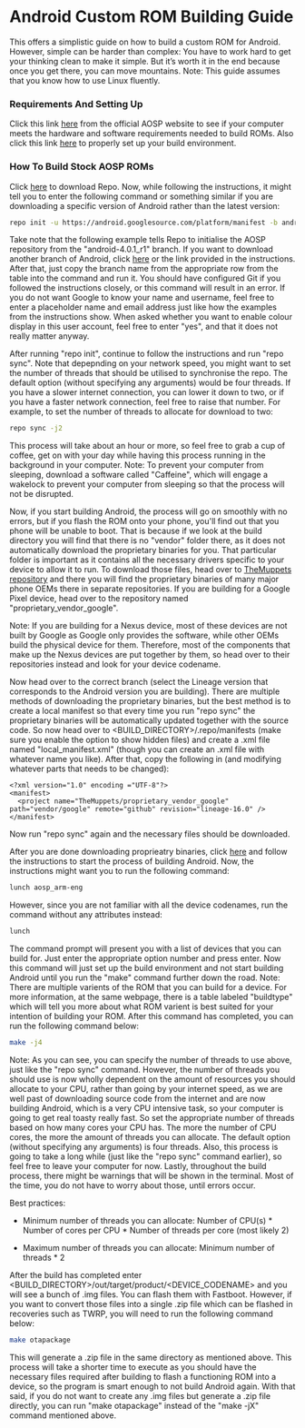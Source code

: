 # Android Custom ROM Building Guide
This offers a simplistic guide on how to build a custom ROM for Android. However, simple can be harder than complex: You have to work hard to get your thinking clean to make it simple. But it’s worth it in the end because once you get there, you can move mountains.
Note: This guide assumes that you know how to use Linux fluently.

### Requirements And Setting Up
Click this link [here](https://source.android.com/setup/build/requirements) from the official AOSP website to see if your computer meets the hardware and software requirements needed to build ROMs. Also click this link [here](https://source.android.com/setup/build/initializing) to properly set up your build environment.

### How To Build Stock AOSP ROMs
Click [here](https://source.android.com/setup/build/downloading) to download Repo. Now, while following the instructions, it might tell you to enter the following command or something similar if you are downloading a specific version of Android rather than the latest version:

```sh
repo init -u https://android.googlesource.com/platform/manifest -b android-4.0.1_r1
```

Take note that the following example tells Repo to initialise the AOSP repository from the "android-4.0.1_r1" branch. If you want to download another branch of Android, click [here](https://source.android.com/setup/start/build-numbers#source-code-tags-and-builds) or the link provided in the instructions. After that, just copy the branch name from the appropriate row from the table into the command and run it. You should have configured Git if you followed the instructions closely, or this command will result in an error. If you do not want Google to know your name and username, feel free to enter a placeholder name and email address just like how the examples from the instructions show. When asked whether you want to enable colour display in this user account, feel free to enter "yes", and that it does not really matter anyway.

After running "repo init", continue to follow the instructions and run "repo sync". Note that depepnding on your network speed, you might want to set the number of threads that should be utilised to synchronise the repo. The default option (without specifying any arguments) would be four threads. If you have a slower internet connection, you can lower it down to two, or if you have a faster network connection, feel free to raise that number. For example, to set the number of threads to allocate for download to two:

```sh
repo sync -j2
```

This process will take about an hour or more, so feel free to grab a cup of coffee, get on with your day while having this process running in the background in your computer.
Note: To prevent your computer from sleeping, download a software called "Caffeine", which will engage a wakelock to prevent your computer from sleeping so that the process will not be disrupted.

Now, if you start building Android, the process will go on smoothly with no errors, but if you flash the ROM onto your phone, you'll find out that you phone will be unable to boot. That is because if we look at the build directory you will find that there is no "vendor" folder there, as it does not automatically download the proprietary binaries for you. That particular folder is important as it contains all the necessary drivers specific to your device to allow it to run. To download those files, head over to [TheMuppets repository](https://github.com/TheMuppets) and there you will find the proprietary binaries of many major phone OEMs there in separate repositories. If you are building for a Google Pixel device, head over to the repository named "proprietary_vendor_google".

Note: If you are building for a Nexus device, most of these devices are not built by Google as Google only provides the software, while other OEMs build the physical device for them. Therefore, most of the components that make up the Nexus devices are put together by them, so head over to their repositories instead and look for your device codename.

Now head over to the correct branch (select the Lineage version that corresponds to the Android version you are building). There are multiple methods of downloading the proprietary binaries, but the best method is to create a local manifest so that every time you run "repo sync" the proprietary binaries will be automatically updated together with the source code. So now head over to <BUILD_DIRECTORY>/.repo/manifests (make sure you enable the option to show hidden files) and create a .xml file named "local_manifest.xml" (though you can create an .xml file with whatever name you like). After that, copy the following in (and modifying whatever parts that needs to be changed):

```
<?xml version="1.0" encoding ="UTF-8"?>
<manifest>
  <project name="TheMuppets/proprietary_vendor_google" path="vendor/google" remote="github" revision="lineage-16.0" />
</manifest>
```

Now run "repo sync" again and the necessary files should be downloaded.

After you are done downloading proprieatry binaries, click [here](https://source.android.com/setup/build/building) and follow the instructions to start the process of building Android. Now, the instructions might want you to run the following command:

```sh
lunch aosp_arm-eng
```

However, since you are not familiar with all the device codenames, run the command without any attributes instead:

```sh
lunch
```

The command prompt will present you with a list of devices that you can build for. Just enter the appropriate option number and press enter. Now this command will just set up the build environment and not start building Android until you run the "make" command further down the road.
Note: There are multiple varients of the ROM that you can build for a device. For more information, at the same webpage, there is a table labeled "buildtype" which will tell you more about what ROM varient is best suited for your intention of building your ROM.
After this command has completed, you can run the following command below:

```sh
make -j4
```

Note: As you can see, you can specify the number of threads to use above, just like the "repo sync" command. However, the number of threads you should use is now wholly dependent on the amount of resources you should allocate to your CPU, rather than going by your internet speed, as we are well past of downloading source code from the internet and are now building Android, which is a very CPU intensive task, so your computer is going to get real toasty really fast. So set the appropriate number of threads based on how many cores your CPU has. The more the number of CPU cores, the more the amount of threads you can allocate. The default option (without specifying any arguments) is four threads. Also, this process is going to take a long while (just like the "repo sync" command earlier), so feel free to leave your computer for now. Lastly, throughout the build process, there might be warnings that will be shown in the terminal. Most of the time, you do not have to worry about those, until errors occur.

Best practices:

- Minimum number of threads you can allocate: Number of CPU(s) * Number of cores per CPU * Number of threads per core (most likely 2)

- Maximum number of threads you can allocate: Minimum number of threads * 2

After the build has completed enter <BUILD_DIRECTORY>/out/target/product/<DEVICE_CODENAME> and you will see a bunch of .img files. You can flash them with Fastboot. However, if you want to convert those files into a single .zip file which can be flashed in recoveries such as TWRP, you will need to run the following command below:

```sh
make otapackage
```

This will generate a .zip file in the same directory as mentioned above. This process will take a shorter time to execute as you should have the necessary files required after building to flash a functioning ROM into a device, so the program is smart enough to not build Android again. With that said, if you do not want to create any .img files but generate a .zip file directly, you can run "make otapackage" instead of the "make -jX" command mentioned above.
